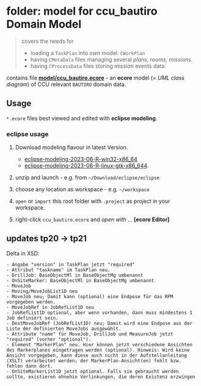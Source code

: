 # folder: model for ccu_bautiro Domain Model

> covers the needs for
>
> - loading a `TaskPlan` into *own* model: `CWorkPlan`
> - having `CMetaData` files managing several *plans, rooms, missions*.
> - having `CProcessData` files storing mission events data.

contains file [**model/ccu_bautiro.ecore**](model/ccu_bautiro.ecore) -
an **ecore** model (= *UML class diagram*) of CCU relevant `BAUTIRO` domain data.

## Usage

`*.ecore` files best viewed and edited with **eclipse modeling**.

### eclipse usage

1. Download modeling flavour in latest Version.
   - [eclipse-modeling-2023-06-R-win32-x86_64](http://ftp-stud.fht-esslingen.de/pub/Mirrors/eclipse/technology/epp/downloads/release/2023-06/R/eclipse-modeling-2023-06-R-win32-x86_64.zip)
   - [eclipse-modeling-2023-06-R-linux-gtk-x86_644](http://ftp-stud.fht-esslingen.de/pub/Mirrors/eclipse/technology/epp/downloads/release/2023-06/R/eclipse-modeling-2023-06-R-linux-gtk-x86_64.tar.gz).

2. unzip and launch  - e.g. from  `~/Download/eclipse/eclipse`

3. choose any location as workspace  - e.g. `~/workspace`

4. `open` or `import` this root folder with `.project` as project in your workspace.

5. right-click `ccu_bautiro.ecore` and *open with ...* **\[ecore Editor\]**

## updates tp20 -> tp21

Delta in XSD:

```text
- Angabe "version" in TaskPlan jetzt "required"
- Attribut "taskname" im TaskPlan neu.
- DrillJob: BaseObjectMl in BaseObjectMg umbenannt
- OnSiteMarker: BaseObjectMl in BaseObjectMg umbenannt
- MoveJob
- Moving/MoveJobList1D neu
- MoveJob neu; Damit kann (optional) eine Endpose für das RPM vorgegeben werden.
- MoveJobRef in JobRefList1D neu
- JobRefList1D optional, aber wenn vorhanden, dann muss mindestens 1 Job definiert sein.
- DestMoveJobRef (JobRefList1D) neu; Damit wird eine Endpose aus der Liste der definierten MoveJobs ausgewählt.
- Attribute "name" für MoveJob, DrillJob und MeasureJob jetzt "required" (vorher "optional").
- Element "MarkerPlan" neu. Hier können jetzt verschiedene Ansichten des Markerplanes eingetragen werden (optional). Hinweis: Wird keine Ansicht vorgegeben, kann diese auch nicht in der Aufstellanleitung (XSLT) verarbeitet werden; der MarkerPlan-Ansicht(en) fehlt bzw. fehlen dann dort.
- OnSiteMarkerList1D jetzt optional. Falls sie gebraucht werden sollte, existieren ohnehin Verlinkungen, die deren Existenz erzwingen
```

